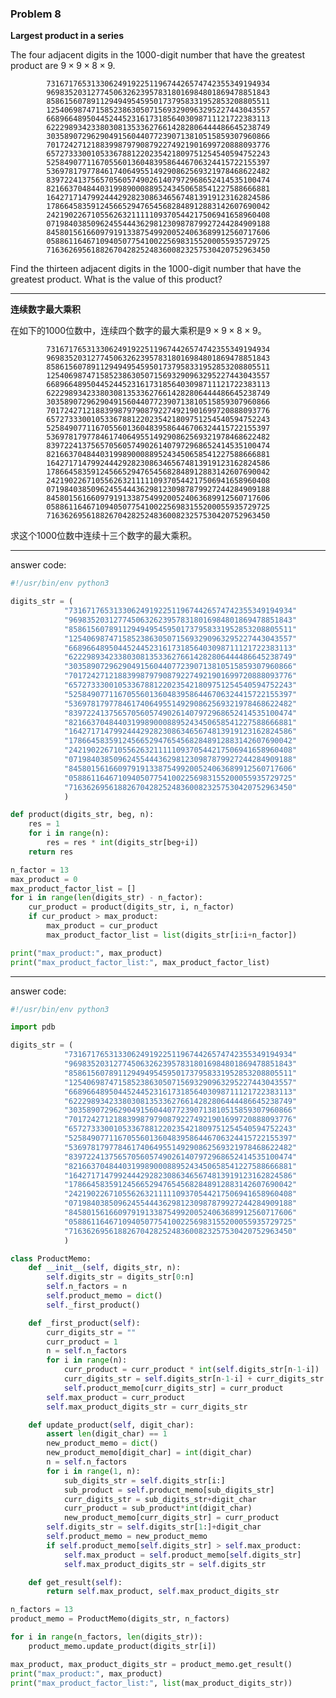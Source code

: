 ### Problem 8

**Largest product in a series**

The four adjacent digits in the 1000-digit number that have the greatest product are
$9 \times 9 \times 8  \times 9$.

            73167176531330624919225119674426574742355349194934
            96983520312774506326239578318016984801869478851843
            85861560789112949495459501737958331952853208805511
            12540698747158523863050715693290963295227443043557
            66896648950445244523161731856403098711121722383113
            62229893423380308135336276614282806444486645238749
            30358907296290491560440772390713810515859307960866
            70172427121883998797908792274921901699720888093776
            65727333001053367881220235421809751254540594752243
            52584907711670556013604839586446706324415722155397
            53697817977846174064955149290862569321978468622482
            83972241375657056057490261407972968652414535100474
            82166370484403199890008895243450658541227588666881
            16427171479924442928230863465674813919123162824586
            17866458359124566529476545682848912883142607690042
            24219022671055626321111109370544217506941658960408
            07198403850962455444362981230987879927244284909188
            84580156166097919133875499200524063689912560717606
            05886116467109405077541002256983155200055935729725
            71636269561882670428252483600823257530420752963450

Find the thirteen adjacent digits in the 1000-digit number that have the greatest product. 
What is the value of this product?

---

**连续数字最大乘积**

在如下的1000位数中，连续四个数字的最大乘积是$9 \times 9 \times 8  \times 9$。

            73167176531330624919225119674426574742355349194934
            96983520312774506326239578318016984801869478851843
            85861560789112949495459501737958331952853208805511
            12540698747158523863050715693290963295227443043557
            66896648950445244523161731856403098711121722383113
            62229893423380308135336276614282806444486645238749
            30358907296290491560440772390713810515859307960866
            70172427121883998797908792274921901699720888093776
            65727333001053367881220235421809751254540594752243
            52584907711670556013604839586446706324415722155397
            53697817977846174064955149290862569321978468622482
            83972241375657056057490261407972968652414535100474
            82166370484403199890008895243450658541227588666881
            16427171479924442928230863465674813919123162824586
            17866458359124566529476545682848912883142607690042
            24219022671055626321111109370544217506941658960408
            07198403850962455444362981230987879927244284909188
            84580156166097919133875499200524063689912560717606
            05886116467109405077541002256983155200055935729725
            71636269561882670428252483600823257530420752963450

求这个1000位数中连续十三个数字的最大乘积。

---

answer code:

```python
#!/usr/bin/env python3

digits_str = (
            "73167176531330624919225119674426574742355349194934"
            "96983520312774506326239578318016984801869478851843"
            "85861560789112949495459501737958331952853208805511"
            "12540698747158523863050715693290963295227443043557"
            "66896648950445244523161731856403098711121722383113"
            "62229893423380308135336276614282806444486645238749"
            "30358907296290491560440772390713810515859307960866"
            "70172427121883998797908792274921901699720888093776"
            "65727333001053367881220235421809751254540594752243"
            "52584907711670556013604839586446706324415722155397"
            "53697817977846174064955149290862569321978468622482"
            "83972241375657056057490261407972968652414535100474"
            "82166370484403199890008895243450658541227588666881"
            "16427171479924442928230863465674813919123162824586"
            "17866458359124566529476545682848912883142607690042"
            "24219022671055626321111109370544217506941658960408"
            "07198403850962455444362981230987879927244284909188"
            "84580156166097919133875499200524063689912560717606"
            "05886116467109405077541002256983155200055935729725"
            "71636269561882670428252483600823257530420752963450"
            )

def product(digits_str, beg, n):
    res = 1
    for i in range(n):
        res = res * int(digits_str[beg+i])
    return res

n_factor = 13
max_product = 0
max_product_factor_list = []
for i in range(len(digits_str) - n_factor): 
    cur_product = product(digits_str, i, n_factor)
    if cur_product > max_product:
        max_product = cur_product
        max_product_factor_list = list(digits_str[i:i+n_factor])

print("max_product:", max_product)
print("max_product_factor_list:", max_product_factor_list)
```

---

answer code:

```python
#!/usr/bin/env python3

import pdb

digits_str = (
            "73167176531330624919225119674426574742355349194934"
            "96983520312774506326239578318016984801869478851843"
            "85861560789112949495459501737958331952853208805511"
            "12540698747158523863050715693290963295227443043557"
            "66896648950445244523161731856403098711121722383113"
            "62229893423380308135336276614282806444486645238749"
            "30358907296290491560440772390713810515859307960866"
            "70172427121883998797908792274921901699720888093776"
            "65727333001053367881220235421809751254540594752243"
            "52584907711670556013604839586446706324415722155397"
            "53697817977846174064955149290862569321978468622482"
            "83972241375657056057490261407972968652414535100474"
            "82166370484403199890008895243450658541227588666881"
            "16427171479924442928230863465674813919123162824586"
            "17866458359124566529476545682848912883142607690042"
            "24219022671055626321111109370544217506941658960408"
            "07198403850962455444362981230987879927244284909188"
            "84580156166097919133875499200524063689912560717606"
            "05886116467109405077541002256983155200055935729725"
            "71636269561882670428252483600823257530420752963450"
            )

class ProductMemo:
    def __init__(self, digits_str, n):
        self.digits_str = digits_str[0:n]
        self.n_factors = n
        self.product_memo = dict()
        self._first_product()

    def _first_product(self):
        curr_digits_str = ""
        curr_product = 1
        n = self.n_factors
        for i in range(n):
            curr_product = curr_product * int(self.digits_str[n-1-i])
            curr_digits_str = self.digits_str[n-1-i] + curr_digits_str
            self.product_memo[curr_digits_str] = curr_product
        self.max_product = curr_product
        self.max_product_digits_str = curr_digits_str

    def update_product(self, digit_char):
        assert len(digit_char) == 1
        new_product_memo = dict()
        new_product_memo[digit_char] = int(digit_char)
        n = self.n_factors
        for i in range(1, n):
            sub_digits_str = self.digits_str[i:]
            sub_product = self.product_memo[sub_digits_str]
            curr_digits_str = sub_digits_str+digit_char
            curr_product = sub_product*int(digit_char)
            new_product_memo[curr_digits_str] = curr_product
        self.digits_str = self.digits_str[1:]+digit_char
        self.product_memo = new_product_memo
        if self.product_memo[self.digits_str] > self.max_product:
            self.max_product = self.product_memo[self.digits_str]
            self.max_product_digits_str = self.digits_str

    def get_result(self):
        return self.max_product, self.max_product_digits_str

n_factors = 13
product_memo = ProductMemo(digits_str, n_factors)

for i in range(n_factors, len(digits_str)):
    product_memo.update_product(digits_str[i])

max_product, max_product_digits_str = product_memo.get_result()
print("max_product:", max_product)
print("max_product_factor_list:", list(max_product_digits_str))
```
